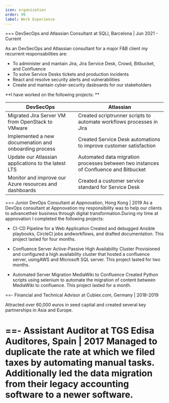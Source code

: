 ```yaml
---
icon: organization
order: 99
label: Work Experience 
---
```


=== DevSecOps and Atlassian Consultant at SQLI, Barcelona | Jun 2021 - Current

As an DevSecOps and Atlassian consultant for a major F&B client my recurrent responsabilities are:
- To administer and mantain Jira, Jira Service Desk, Crowd, Bitbucket, and Confluence
- To solve Service Desks tickets and production incidents
- React and resolve security alerts and vulnerabilities 
- Create and mantain cyber-security dasboards for our stakeholders 

**I have worked on the following projects: **

DevSecOps                                               | Atlassian
---                                                     | ---
 Migrated Jira Server VM from OpenStack to VMware       | Created scriptrunner scripts to automate workflows processes in Jira
 Implemented a new documenation and onboarding process  | Created Service Desk automations to improve customer satisfaction
 Update our Atlassian applications to the latest LTS    | Automated data migration processes between two instances of Confluence and Bitbucket
 Monitor and improve our Azure resources and dashboards | Created a customer service standard for Service Desk  
 

=== Junior DevOps Consultant at  Appnovation, Hong Kong | 2019
As a DevOps consultant at Appnovation my responsibility was to help our clients to advancetheir business through digital transformation.During my time at appnovation I completed the following projects:

- CI-CD Pipeline for a Web Application
Created and debugged Ansible playbooks, CircleCI jobs andworkflows, and drafted documentation. This project lasted for four months.

- Confluence Server Active-Passive High Availability Cluster
Provisioned and configured a high availability cluster that hosted a confluence server, usingAWS and Microsoft SQL server. This project lasted for two months.

- Automated Server Migration MediaWiki to Confluence
Created Python scripts using selenium to automate the migration of content between MediaWiki to confluence. This project lasted for a month.

==- Financial and Technical Advisor at Cubiex.com, Germany | 2018-2019

Attracted over 60,000 euros in seed capital and created several key partnerships in Asia and Europe.

==- Assistant Auditor at TGS Edisa Auditores, Spain | 2017
Managed to duplicate the rate at which we filed taxes by automating manual tasks. Additionally led the data migration from their legacy accounting software to a newer software.
===


